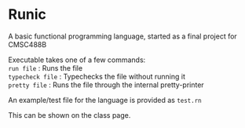 # Runic

A basic functional programming language, started as a final project for
CMSC488B  

Executable takes one of a few commands:  
`run file`       : Runs the file  
`typecheck file` : Typechecks the file without running it  
`pretty file`    : Runs the file through the internal pretty-printer  

An example/test file for the language is provided as `test.rn`

This can be shown on the class page.
